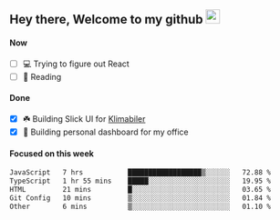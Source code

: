 ## Hey there, Welcome to my github <img src="https://media.giphy.com/media/hvRJCLFzcasrR4ia7z/giphy.gif" width="25px">

#### Now
- [ ] 💻 Trying to figure out React
- [ ] 📕 Reading

#### Done
- [x] ☘️ Building Slick UI for [Klimabiler](https://klimabiler.dk)
- [x] 🚀 Building personal dashboard for my office
 
 #### Focused on this week
<!--START_SECTION:waka-->

```txt
JavaScript   7 hrs           ██████████████████▒░░░░░░   72.88 %
TypeScript   1 hr 55 mins    █████░░░░░░░░░░░░░░░░░░░░   19.95 %
HTML         21 mins         █░░░░░░░░░░░░░░░░░░░░░░░░   03.65 %
Git Config   10 mins         ▒░░░░░░░░░░░░░░░░░░░░░░░░   01.84 %
Other        6 mins          ▒░░░░░░░░░░░░░░░░░░░░░░░░   01.10 %
```

<!--END_SECTION:waka-->

